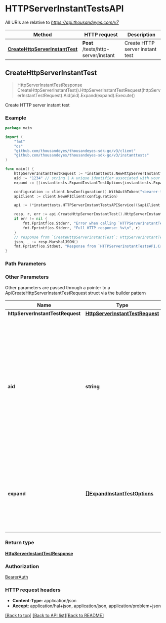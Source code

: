 # HTTPServerInstantTestsAPI

All URIs are relative to *https://api.thousandeyes.com/v7*

Method | HTTP request | Description
------------- | ------------- | -------------
[**CreateHttpServerInstantTest**](HTTPServerInstantTestsAPI.md#CreateHttpServerInstantTest) | **Post** /tests/http-server/instant | Create HTTP server instant test



## CreateHttpServerInstantTest

> HttpServerInstantTestResponse CreateHttpServerInstantTest().HttpServerInstantTestRequest(httpServerInstantTestRequest).Aid(aid).Expand(expand).Execute()

Create HTTP server instant test



### Example

```go
package main

import (
	"fmt"
	"os"
	"github.com/thousandeyes/thousandeyes-sdk-go/v3/client"
	"github.com/thousandeyes/thousandeyes-sdk-go/v3/instanttests"
)

func main() {
	httpServerInstantTestRequest := *instanttests.NewHttpServerInstantTestRequest("www.thousandeyes.com", []instanttests.TestAgent{*instanttests.NewTestAgent()}) // HttpServerInstantTestRequest | 
	aid := "1234" // string | A unique identifier associated with your account group. You can retrieve your `AccountGroupId` from the `/account-groups` endpoint. Note that you must be assigned to the target account group. Specifying this parameter without being assigned to the target account group will result in an error response. (optional)
	expand := []instanttests.ExpandInstantTestOptions{instanttests.ExpandInstantTestOptions("agent")} // []ExpandInstantTestOptions | (Optional) Indicates if the test sub-resources should be expanded. Defaults to no expansion. To expand the `agents` sub-resource, use the query `?expand=agent`. (optional)

	configuration := client.NewConfiguration().WithAuthToken("<bearer-token>")
	apiClient := client.NewAPIClient(configuration)

	api := (*instanttests.HTTPServerInstantTestsAPIService)(&apiClient.Common)

	resp, r, err := api.CreateHttpServerInstantTest().HttpServerInstantTestRequest(httpServerInstantTestRequest).Aid(aid).Expand(expand).Execute()
	if err != nil {
		fmt.Fprintf(os.Stderr, "Error when calling `HTTPServerInstantTestsAPI.CreateHttpServerInstantTest``: %v\n", err)
		fmt.Fprintf(os.Stderr, "Full HTTP response: %v\n", r)
	}
	// response from `CreateHttpServerInstantTest`: HttpServerInstantTestResponse
	json, _ := resp.MarshalJSON()
	fmt.Fprintf(os.Stdout, "Response from `HTTPServerInstantTestsAPI.CreateHttpServerInstantTest`: %v\n", string(json))
}
```

### Path Parameters



### Other Parameters

Other parameters are passed through a pointer to a ApiCreateHttpServerInstantTestRequest struct via the builder pattern


Name | Type | Description  | Notes
------------- | ------------- | ------------- | -------------
 **httpServerInstantTestRequest** | [**HttpServerInstantTestRequest**](HttpServerInstantTestRequest.md) |  | 
 **aid** | **string** | A unique identifier associated with your account group. You can retrieve your &#x60;AccountGroupId&#x60; from the &#x60;/account-groups&#x60; endpoint. Note that you must be assigned to the target account group. Specifying this parameter without being assigned to the target account group will result in an error response. | 
 **expand** | [**[]ExpandInstantTestOptions**](ExpandInstantTestOptions.md) | (Optional) Indicates if the test sub-resources should be expanded. Defaults to no expansion. To expand the &#x60;agents&#x60; sub-resource, use the query &#x60;?expand&#x3D;agent&#x60;. | 

### Return type

[**HttpServerInstantTestResponse**](HttpServerInstantTestResponse.md)

### Authorization

[BearerAuth](../README.md#BearerAuth)

### HTTP request headers

- **Content-Type**: application/json
- **Accept**: application/hal+json, application/json, application/problem+json

[[Back to top]](#) [[Back to API list]](../README.md#documentation-for-api-endpoints)[[Back to README]](../README.md)

